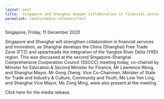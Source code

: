 ```yaml
---
layout: post
title:  Singapore and Shanghai deepen collaboration in financial services and innovation to expand gateway to respective regions
permalink: /media/media-releases/test
---
```

Singapore, Friday, 11 December 2020

Singapore and Shanghai will strengthen collaboration in financial services and innovation, as Shanghai develops the China (Shanghai) Free Trade Zone (FTZ) and spearheads the integration of the Yangtze River Delta (YRD) region. This was discussed at the second Singapore-Shanghai Comprehensive Cooperation Council (SSCCC) meeting today, co-chaired by Minister for Education & Second Minister for Finance, Mr Lawrence Wong, and Shanghai Mayor, Mr Gong Zheng. Vice Co-Chairmen, Minister of State for Trade and Industry & Culture, Community and Youth, Ms Low Yen Ling, and Shanghai Vice Mayor, Ms Zong Ming, were also present at the meeting.

Click here for the media release.
